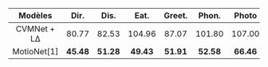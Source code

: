 |                  Modèles                  | Dir. | Dis. |   Eat.   | Greet.  |  Phon.   |   Photo    |  Pos.   | Purch. |  Sit.   | SitD. |  Smok.   |  Wait.  |  WalkD.   |  Walk.  | WalkT. |  Avg   |
| :---------------------------------------: | :--------: | :--------: | :--------: | :-------: | :--------: | :--------: | :-------: | :-------: | :--------: | :---------: | :--------: | :-------: | :--------: | :-------: | :----------: | :--------: |
|     CVMNet + L&Delta;      |   80.77    | 82.53  | 104.96 |   87.07   | 101.80 |   107.00   |   77.41   |   98.85   | 137.33 | 178.99  | 103.43 |   84.37   | 104.32 |   79.16   |  76.30   | 100.62 |
|                 MotioNet[1]                  |   **45.48**    |   **51.28**    |   **49.43**    |   **51.91**   |   **52.58**    |   **66.46**    |   **50.59**   |   **48.46**   |   **55.90**    |    **64.25**    |   **53.79**    |   **52.84**   |   **58.85**    |   **49.99**   |    **48.25**     |   **53.47**    |